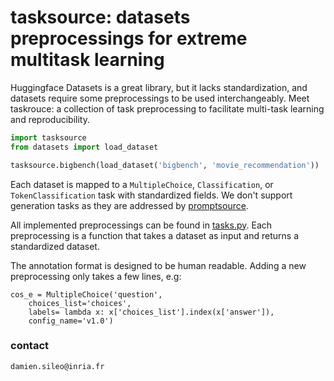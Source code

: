 # tasksource: datasets preprocessings for extreme multitask learning

Huggingface Datasets is a great library, but it lacks standardization, and datasets require some preprocessings to be used interchangeably.
Meet taskrouce: a collection of task preprocessing to facilitate multi-task learning and reproducibility.

```python
import tasksource
from datasets import load_dataset

tasksource.bigbench(load_dataset('bigbench', 'movie_recommendation'))
```

Each dataset is mapped to a `MultipleChoice`, `Classification`, or `TokenClassification` task with standardized fields.
We don't support generation tasks as they are addressed by [promptsource](https://github.com/bigscience-workshop/promptsource).

All implemented preprocessings can be found in [tasks.py](https://github.com/sileod/tasksource/blob/main/src/tasksource/tasks.py). Each preprocessing is a function that takes a dataset as input and returns a standardized dataset.

The annotation format is designed to be human readable. Adding a new preprocessing only takes a few lines, e.g:

```
cos_e = MultipleChoice('question',
    choices_list='choices',
    labels= lambda x: x['choices_list'].index(x['answer']),
    config_name='v1.0')
```

 ### contact
 `damien.sileo@inria.fr`

                                                                                                                                                                                                                                                                                                                                                                                                                                                                                                                                                                                                                                                                                                                                                                                                                                                     
